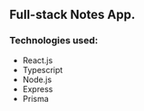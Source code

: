## Full-stack Notes App.

### Technologies used: 
 - React.js
 - Typescript
 - Node.js
 - Express
 - Prisma